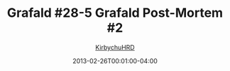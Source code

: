 ---
title: "Grafald #28-5 Grafald Post-Mortem #2"
type: "image"
date: 2013-02-26T00:01:00-04:00
draft: false
categories:
- comics
- collaborations
tags:
- grafald
image_path: "/projects/grafald/comics/img/2013/28-5.png"
alt_text: ""
is_subpage: true
author: "[KirbychuHRD](https://cohost.org/KirbychuHRD)"
---